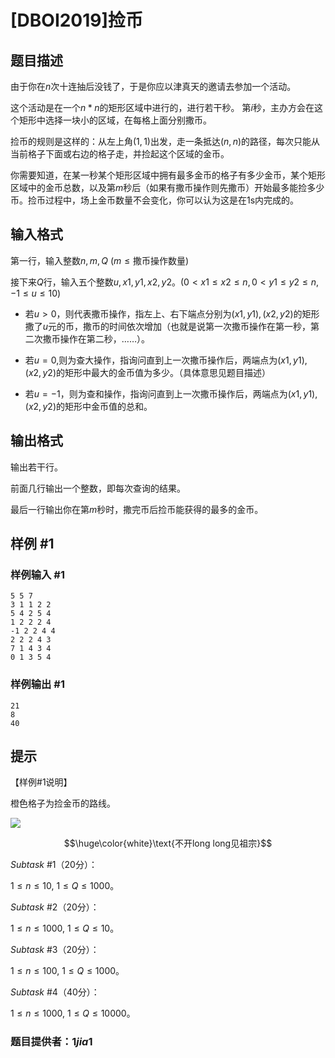 # [DBOI2019]捡币

## 题目描述

由于你在$n$次十连抽后没钱了，于是你应以津真天的邀请去参加一个活动。

这个活动是在一个$n*n$的矩形区域中进行的，进行若干秒。
第$i$秒，主办方会在这个矩形中选择一块小的区域，在每格上面分别撒币。

捡币的规则是这样的：从左上角$(1,1)$出发，走一条抵达$(n,n)$的路径，每次只能从当前格子下面或右边的格子走，并捡起这个区域的金币。

你需要知道，在某一秒某个矩形区域中拥有最多金币的格子有多少金币，某个矩形区域中的金币总数，以及第$m$秒后（如果有撒币操作则先撒币）开始最多能捡多少币。捡币过程中，场上金币数量不会变化，你可以认为这是在1s内完成的。

## 输入格式

第一行，输入整数$n,m,Q\ (m\leq \text{撒币操作数量})$

接下来$Q$行，输入五个整数$u,x1,y1,x2,y2$。$(0<x1\leq x2\leq n,0<y1\leq y2\leq n,-1\leq u\leq 10)$

- 若$u>0$，则代表撒币操作，指左上、右下端点分别为$(x1,y1),(x2,y2)$的矩形撒了$u$元的币，撒币的时间依次增加（也就是说第一次撒币操作在第一秒，第二次撒币操作在第二秒，……）。

- 若$u=0$,则为查大操作，指询问直到上一次撒币操作后，两端点为$(x1,y1),(x2,y2)$的矩形中最大的金币值为多少。（具体意思见题目描述）

- 若$u=-1$，则为查和操作，指询问直到上一次撒币操作后，两端点为$(x1,y1),(x2,y2)$的矩形中金币值的总和。

## 输出格式

输出若干行。

前面几行输出一个整数，即每次查询的结果。

最后一行输出你在第$m$秒时，撒完币后捡币能获得的最多的金币。

## 样例 #1

### 样例输入 #1
```
5 5 7
3 1 1 2 2
5 4 2 5 4
1 2 2 2 4
-1 2 2 4 4
2 2 2 4 3
7 1 4 3 4
0 1 3 5 4
```

### 样例输出 #1

```
21
8
40
```

## 提示

【样例#$1$说明】

橙色格子为捡金币的路线。

![](https://cdn.luogu.com.cn/upload/image_hosting/z28enuto.png)

$$\huge\color{white}\text{不开long long见祖宗}$$

$Subtask$ #$1$（$20$分）： 

$1\leq n\leq 10$, $1\leq Q\leq 1000$。

$Subtask$ #$2$（$20$分）： 

$1\leq n\leq 1000$, $1\leq Q\leq 10$。

$Subtask$ #$3$（$20$分）： 

$1\leq n\leq 100$, $1\leq Q\leq 1000$。

$Subtask$ #$4$（$40$分）： 

$1\leq n\leq 1000$, $1\leq Q\leq 10000$。

### 题目提供者：$1jia1$
